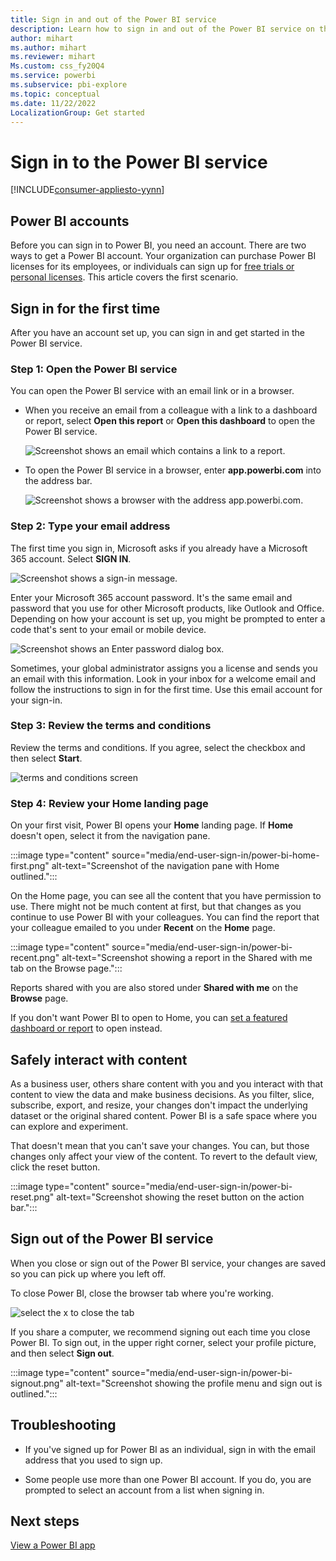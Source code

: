 ```yaml
---
title: Sign in and out of the Power BI service
description: Learn how to sign in and out of the Power BI service on the web, and learn how to safely interact with your content.
author: mihart
ms.author: mihart
ms.reviewer: mihart
Ms.custom: css_fy20Q4
ms.service: powerbi
ms.subservice: pbi-explore
ms.topic: conceptual
ms.date: 11/22/2022
LocalizationGroup: Get started
---
```


# Sign in to the Power BI service

[!INCLUDE[consumer-appliesto-yynn](../includes/consumer-appliesto-yynn.md)]

## Power BI accounts

Before you can sign in to Power BI, you need an account. There are two ways to get a Power BI account. Your organization can purchase Power BI licenses for its employees, or individuals can sign up for [free trials or personal licenses](../fundamentals/service-self-service-signup-for-power-bi.md). This article covers the first scenario.

## Sign in for the first time

After you have an account set up, you can sign in and get started in the Power BI service.

### Step 1: Open the Power BI service

You can open the Power BI service with an email link or in a browser.

- When you receive an email from a colleague with a link to a dashboard or report, select **Open this report** or **Open this dashboard** to open the Power BI service.

    ![Screenshot shows an email which contains a link to a report.](media/end-user-sign-in/power-bi-share.png)

- To open the Power BI service in a browser, enter **app.powerbi.com** into the address bar.

    ![Screenshot shows a browser with the address app.powerbi.com.](media/end-user-sign-in/power-bi-signin.png)

### Step 2: Type your email address

The first time you sign in, Microsoft asks if you already have a Microsoft 365 account. Select **SIGN IN**.

![Screenshot shows a sign-in message.](media/end-user-sign-in/power-bi-already.png)

Enter your Microsoft 365 account password. It's the same email and password that you use for other Microsoft products, like Outlook and Office. Depending on how your account is set up, you might be prompted to enter a code that's sent to your email or mobile device.

![Screenshot shows an Enter password dialog box.](media/end-user-sign-in/power-bi-pass.png)

Sometimes, your global administrator assigns you a license and sends you an email with this information. Look in your inbox for a welcome email and follow the instructions to sign in for the first time. Use this email account for your sign-in.

### Step 3: Review the terms and conditions

Review the terms and conditions. If you agree, select the checkbox and then select **Start**.

![terms and conditions screen](media/end-user-sign-in/power-bi-term.png)

### Step 4: Review your Home landing page

On your first visit, Power BI opens your **Home** landing page. If **Home** doesn't open, select it from the navigation pane.

:::image type="content" source="media/end-user-sign-in/power-bi-home-first.png" alt-text="Screenshot of the navigation pane with Home outlined.":::

On the Home page, you can see all the content that you have permission to use. There might not be much content at first, but that changes as you continue to use Power BI with your colleagues. You can find the report that your colleague emailed to you under **Recent** on the **Home** page.

:::image type="content" source="media/end-user-sign-in/power-bi-recent.png" alt-text="Screenshot showing a report in the Shared with me tab on the Browse page.":::

Reports shared with you are also stored under **Shared with me** on the **Browse** page.

If you don't want Power BI to open to Home, you can [set a featured dashboard or report](/power-bi/consumer/end-user-dashboards) to open instead.

## Safely interact with content

As a business user, others share content with you and you interact with that content to view the data and make business decisions. As you filter, slice, subscribe, export, and resize, your changes don't impact the underlying dataset or the original shared content. Power BI is a safe space where you can explore and experiment.

That doesn't mean that you can't save your changes. You can, but those changes only affect your view of the content. To revert to the default view, click the reset button.

:::image type="content" source="media/end-user-sign-in/power-bi-reset.png" alt-text="Screenshot showing the reset button on the action bar.":::

## Sign out of the Power BI service

When you close or sign out of the Power BI service, your changes are saved so you can pick up where you left off.

To close Power BI, close the browser tab where you're working.

![select the x to close the tab](media/end-user-sign-in/power-bi-close-tab.png)

If you share a computer, we recommend signing out each time you close Power BI. To sign out, in the upper right corner, select your profile picture, and then select **Sign out**.  

:::image type="content" source="media/end-user-sign-in/power-bi-signout.png" alt-text="Screenshot showing the profile menu and sign out is outlined.":::

## Troubleshooting

- If you've signed up for Power BI as an individual, sign in with the email address that you used to sign up.

- Some people use more than one Power BI account. If you do, you are prompted to select an account from a list when signing in.

## Next steps

[View a Power BI app](end-user-app-view.md)